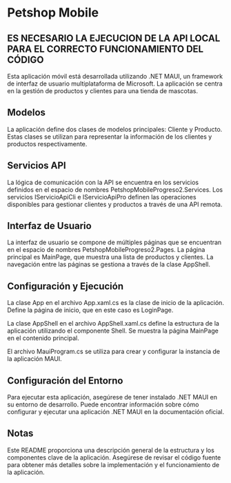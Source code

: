 # Petshop Mobile
## ES NECESARIO LA EJECUCION DE LA API LOCAL PARA EL CORRECTO FUNCIONAMIENTO DEL CÓDIGO
Esta aplicación móvil está desarrollada utilizando .NET MAUI, un framework de interfaz de usuario multiplataforma de Microsoft. La aplicación se centra en la gestión de productos y clientes para una tienda de mascotas.
## Modelos
La aplicación define dos clases de modelos principales: Cliente y Producto. Estas clases se utilizan para representar la información de los clientes y productos respectivamente.
## Servicios API
La lógica de comunicación con la API se encuentra en los servicios definidos en el espacio de nombres PetshopMobileProgreso2.Services. Los servicios IServicioApiCli e IServicioApiPro definen las operaciones disponibles para gestionar clientes y productos a través de una API remota.
## Interfaz de Usuario
La interfaz de usuario se compone de múltiples páginas que se encuentran en el espacio de nombres PetshopMobileProgreso2.Pages. La página principal es MainPage, que muestra una lista de productos y clientes. La navegación entre las páginas se gestiona a través de la clase AppShell.
## Configuración y Ejecución
La clase App en el archivo App.xaml.cs es la clase de inicio de la aplicación. Define la página de inicio, que en este caso es LoginPage.

La clase AppShell en el archivo AppShell.xaml.cs define la estructura de la aplicación utilizando el componente Shell. Se muestra la página MainPage en el contenido principal.

El archivo MauiProgram.cs se utiliza para crear y configurar la instancia de la aplicación MAUI.
## Configuración del Entorno
Para ejecutar esta aplicación, asegúrese de tener instalado .NET MAUI en su entorno de desarrollo. Puede encontrar información sobre cómo configurar y ejecutar una aplicación .NET MAUI en la documentación oficial.
## Notas
Este README proporciona una descripción general de la estructura y los componentes clave de la aplicación. Asegúrese de revisar el código fuente para obtener más detalles sobre la implementación y el funcionamiento de la aplicación.
